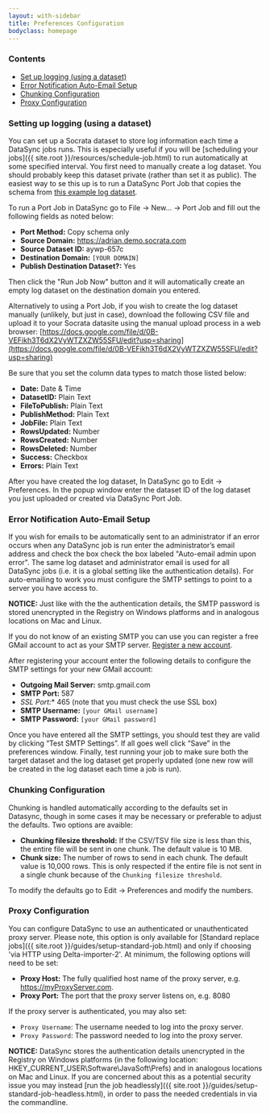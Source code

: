 ```yaml
---
layout: with-sidebar
title: Preferences Configuration
bodyclass: homepage
---
```


### Contents
- [Set up logging (using a dataset)](#setting-up-logging-using-a-dataset)
- [Error Notification Auto-Email Setup](#error-notification-auto-email-setup)
- [Chunking Configuration](#chunking-configuration)
- [Proxy Configuration](#proxy-configuration)

### Setting up logging (using a dataset)
You can set up a Socrata dataset to store log information each time a DataSync jobs runs. This is especially useful if you will be [scheduling your jobs]({{ site.root }}/resources/schedule-job.html) to run automatically at some specified interval. You first need to manually create a log dataset. You should probably keep this dataset private (rather than set it as public). The easiest way to se this up is to run a DataSync Port Job that copies the schema from [this example log dataset](https://adrian.demo.socrata.com/dataset/DataSync-Log/aywp-657c).

To run a Port Job in DataSync go to File -> New... -> Port Job and fill out the following fields as noted below:

- **Port Method:** Copy schema only
- **Source Domain:** https://adrian.demo.socrata.com
- **Source Dataset ID:** aywp-657c
- **Destination Domain:** `[YOUR DOMAIN]`
- **Publish Destination Dataset?:** Yes

Then click the "Run Job Now" button and it will automatically create an empty log dataset on the destination domain you entered.

Alternatively to using a Port Job, if you wish to create the log dataset manually (unlikely, but just in case), download the following CSV file and upload it to your Socrata datasite using the manual upload process in a web browser:
[https://docs.google.com/file/d/0B-VEFikh3T6dX2VyWTZXZW55SFU/edit?usp=sharing](https://docs.google.com/file/d/0B-VEFikh3T6dX2VyWTZXZW55SFU/edit?usp=sharing)

Be sure that you set the column data types to match those listed below:

- **Date:** Date & Time
- **DatasetID:** Plain Text
- **FileToPublish:** Plain Text
- **PublishMethod:** Plain Text
- **JobFile:** Plain Text
- **RowsUpdated:** Number
- **RowsCreated:** Number
- **RowsDeleted:** Number
- **Success:** Checkbox
- **Errors:** Plain Text

After you have created the log dataset, In DataSync go to Edit -> Preferences. In the popup window enter the dataset ID of the log dataset you just uploaded or created via DataSync Port Job.

### Error Notification Auto-Email Setup
If you wish for emails to be automatically sent to an administrator if an error occurs when any DataSync job is run enter the administrator’s email address and check the box check the box labeled "Auto-email admin upon error". The same log dataset and administrator email is used for all DataSync jobs (i.e. it is a global setting like the authentication details). For auto-emailing to work you must configure the SMTP settings to point to a server you have access to.

**NOTICE:** Just like with the the authentication details, the SMTP password is stored unencrypted in the Registry on Windows platforms and in analogous locations on Mac and Linux.

If you do not know of an existing SMTP you can use you can register a free GMail account to act as your SMTP server. [Register a new account](https://accounts.google.com/SignUp?service=mail).

After registering your account enter the following details to configure the SMTP settings for your new GMail account:

- **Outgoing Mail Server:** smtp.gmail.com
- **SMTP Port:** 587
- *SSL Port:** 465 (note that you must check the use SSL box)
- **SMTP Username:** `[your GMail username]`
- **SMTP Password:** `[your GMail password]`

Once you have entered all the SMTP settings, you should test they are valid by clicking “Test SMTP Settings”. If all goes well click “Save” in the preferences window. Finally, test running your job to make sure both the target dataset and the log dataset get properly updated (one new row will be created in the log dataset each time a job is run).

### Chunking Configuration
Chunking is handled automatically according to the defaults set in Datasync, though in some cases it may be necessary or preferable to adjust the defaults. Two options are avaible:

  - **Chunking filesize threshold:** If the CSV/TSV file size is less than this, the entire file will be sent in one chunk.  The default value is 10 MB.
  - **Chunk size:**  The number of rows to send in each chunk.  The default value is 10,000 rows.  This is only respected if the entire file is not sent in a single chunk because of the `Chunking filesize threshold`.  

 To modify the defaults go to Edit -> Preferences and modify the numbers.

### Proxy Configuration
You can configure DataSync to use an authenticated or unauthenticated proxy server. Please note, this option is only available for [Standard replace jobs]({{ site.root }}/guides/setup-standard-job.html) and only if choosing 'via HTTP using Delta-importer-2'.  At minimum, the following options will need to be set:

  - **Proxy Host:** The fully qualified host name of the proxy server, e.g. https://myProxyServer.com.
  - **Proxy Port:**  The port that the proxy server listens on, e.g. 8080

If the proxy server is authenticated, you may also set:

  - `Proxy Username`: The username needed to log into the proxy server.
  - `Proxy Password`: The password needed to log into the proxy server.

**NOTICE:** DataSync stores the authentication details unencrypted in the Registry on Windows platforms (in the following location: HKEY_CURRENT_USER\Software\JavaSoft\Prefs) and in analogous locations on Mac and Linux. If you are concerned about this as a potential security issue you may instead [run the job headlessly]({{ site.root }}/guides/setup-standard-job-headless.html), in order to pass the needed credentials in via the commandline.
